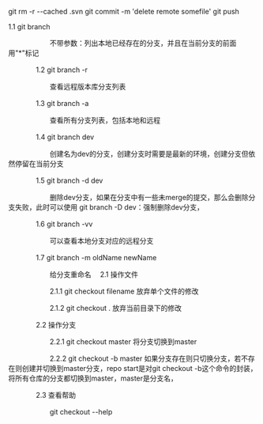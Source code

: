 
git rm -r --cached .svn
git commit -m 'delete remote somefile'
git push

1.1 git branch

　　　　　　不带参数：列出本地已经存在的分支，并且在当前分支的前面用"*"标记

　　　　1.2 git branch -r

　　　　　　查看远程版本库分支列表

　　　　1.3 git branch -a

　　　　　　查看所有分支列表，包括本地和远程

　　　　1.4 git branch dev

　　　　　　创建名为dev的分支，创建分支时需要是最新的环境，创建分支但依然停留在当前分支

　　　　1.5 git branch -d dev

　　　　　　删除dev分支，如果在分支中有一些未merge的提交，那么会删除分支失败，此时可以使用 git branch -D dev：强制删除dev分支，

　　　　1.6 git branch -vv 

　　　　　　可以查看本地分支对应的远程分支

　　　　1.7 git branch -m oldName newName

　　　　　　给分支重命名
　2.1 操作文件

　　　　　　2.1.1 git checkout filename 放弃单个文件的修改

　　　　　　2.1.2 git checkout . 放弃当前目录下的修改

　　　　2.2 操作分支

　　　　　　2.2.1 git checkout master 将分支切换到master

　　　　　　2.2.2 git checkout -b master 如果分支存在则只切换分支，若不存在则创建并切换到master分支，repo start是对git checkout -b这个命令的封装，将所有仓库的分支都切换到master，master是分支名，

　　　　2.3 查看帮助

　　　　　　git checkout --help